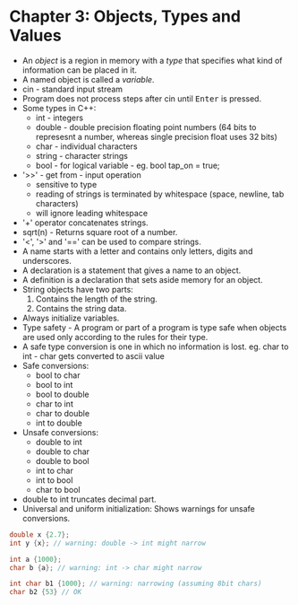 # Chapter 3: Objects, Types and Values

* An *object* is a region in memory with a *type* that specifies what kind of information can be placed in it.
* A named object is called a *variable*.
* cin - standard input stream
* Program does not process steps after cin until <kbd>Enter</kbd> is pressed.
* Some types in C++:
    * int - integers 
    * double - double precision floating point numbers (64 bits to represesnt a number, whereas single precision float uses 32 bits)
    * char - individual characters
    * string - character strings
    * bool - for logical variable - eg. bool tap_on = true;
* '>>' - get from - input operation
    * sensitive to type
    * reading of strings is terminated by whitespace (space, newline, tab characters)
    * will ignore leading whitespace
* '+' operator concatenates strings.
* sqrt(n) - Returns square root of a number.
* '<', '>' and '==' can be used to compare strings.
* A name starts with a letter and contains only letters, digits and underscores.
* A declaration is a statement that gives a name to an object.
* A definition is a declaration that sets aside memory for an object.
* String objects have two parts:
    1. Contains the length of the string.
    2. Contains the string data.
* Always initialize variables.
* Type safety - A program or part of a program is type safe when objects are used only according to the rules for their type.
* A safe type conversion is one in which no information is lost. eg. char to int - char gets converted to ascii value
* Safe conversions:
    * bool to char
    * bool to int
    * bool to double
    * char to int
    * char to double
    * int to double
* Unsafe conversions:
    * double to int
    * double to char
    * double to bool
    * int to char
    * int to bool
    * char to bool
* double to int truncates decimal part.
* Universal and uniform initialization: Shows warnings for unsafe conversions.
```cpp
double x {2.7};
int y {x}; // warning: double -> int might narrow

int a {1000};
char b {a}; // warning: int -> char might narrow

int char b1 {1000}; // warning: narrowing (assuming 8bit chars)
char b2 {53} // OK
```
